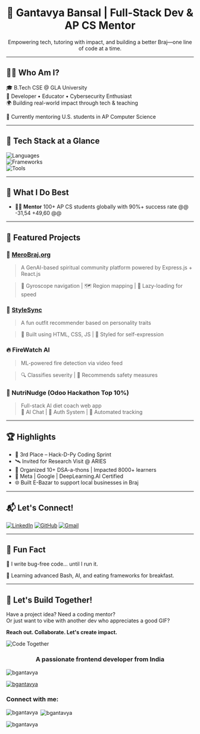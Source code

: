 <h1 align="center">🚀 Gantavya Bansal | Full-Stack Dev & AP CS Mentor</h1>
<p align="center">Empowering tech, tutoring with impact, and building a better Braj—one line of code at a time.</p>

---

## 👨‍💻 Who Am I?

🎓 B.Tech CSE @ GLA University  
🧠 Developer • Educator • Cybersecurity Enthusiast  
🌍 Building real-world impact through tech & teaching  



📍 Currently mentoring U.S. students in AP Computer Science









---

## 🔧 Tech Stack at a Glance

![Languages](https://skillicons.dev/icons?i=py,java,c,js,html,css,sql)  
![Frameworks](https://skillicons.dev/icons?i=react,nodejs,express,django,mongodb,mysql)  
![Tools](https://skillicons.dev/icons?i=git,figma,postman,vscode,selenium,heroku)



---









## 🧠 What I Do Best

- 👨‍🏫 **Mentor** 100+ AP CS students globally with 90%+ success rate
@@ -31,54 +49,60 @@

---



## 🚧 Featured Projects

### 🔮 [MeroBraj.org](https://merobraj.org/braj)
> A GenAI-based spiritual community platform powered by Express.js + React.js  



> 🔹 Gyroscope navigation | 🗺️ Region mapping | 🚀 Lazy-loading for speed


### 👚 [StyleSync](https://bgantavya.github.io/StyleSync)
> A fun outfit recommender based on personality traits  



> 🔸 Built using HTML, CSS, JS | 🎨 Styled for self-expression


### 🔥 FireWatch AI
> ML-powered fire detection via video feed  



> 🔍 Classifies severity | 🚨 Recommends safety measures


### 🧠 NutriNudge (Odoo Hackathon Top 10%)
> Full-stack AI diet coach web app  
> 💬 AI Chat | 🔐 Auth System | 🤖 Automated tracking

---

## 🏆 Highlights

- 🥇 3rd Place – Hack-D-Py Coding Sprint
- 🛰️ Invited for Research Visit @ ARIES
- 🧩 Organized 10+ DSA-a-thons | Impacted 8000+ learners
- 🧠 Meta | Google | DeepLearning.AI Certified
- 🌐 Built E-Bazar to support local businesses in Braj

---

## 📬 Let's Connect!

[![LinkedIn](https://img.shields.io/badge/LinkedIn-blue?logo=linkedin&style=flat-square)](https://linkedin.com/in/gantavya-bansal)
[![GitHub](https://img.shields.io/badge/GitHub-grey?logo=github&style=flat-square)](https://github.com/bgantavya)
[![Gmail](https://img.shields.io/badge/Gmail-red?logo=gmail&style=flat-square)](mailto:Gantavyaoo@gmail.com)

---

## 🤹 Fun Fact

🧪 I write bug-free code… until I run it.  

🧠 Learning advanced Bash, AI, and eating frameworks for breakfast.

---

## 🎯 Let's Build Together!
Have a project idea? Need a coding mentor?  
Or just want to vibe with another dev who appreciates a good GIF?  



**Reach out. Collaborate. Let's create impact.**

![Code Together](https://media.giphy.com/media/RbDKaczqWovIugyJmW/giphy.gif)

<h3 align="center">A passionate frontend developer from India</h3>

<p align="left"> <img src="https://komarev.com/ghpvc/?username=bgantavya&label=Profile%20views&color=0e75b6&style=flat" alt="bgantavya" /> </p>

<p align="left"> <a href="https://github.com/ryo-ma/github-profile-trophy"><img src="https://github-profile-trophy.vercel.app/?username=bgantavya" alt="bgantavya" /></a> </p>

<h3 align="left">Connect with me:</h3>
<p align="left">
</p>

<p><img align="left" src="https://github-readme-stats.vercel.app/api/top-langs?username=bgantavya&show_icons=true&locale=en&layout=compact" alt="bgantavya" /></p>

<p>&nbsp;<img align="center" src="https://github-readme-stats.vercel.app/api?username=bgantavya&show_icons=true&locale=en" alt="bgantavya" /></p>

<p><img align="center" src="https://github-readme-streak-stats.herokuapp.com/?user=bgantavya&" alt="bgantavya" /></p>

